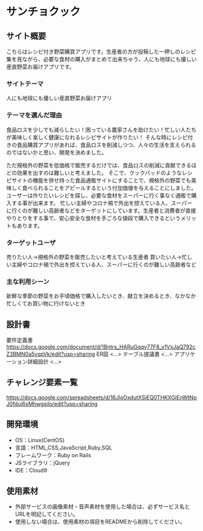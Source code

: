 # サンチョクック

## サイト概要
こちらはレシピ付き野菜購買アプリです。生産者の方が投稿した一押しのレシピ集を見ながら、必要な食材の購入がまとめて出来ちゃう、人にも地球にも優しい産直野菜お届けアプリです。

### サイトテーマ
人にも地球にも優しい産直野菜お届けアプリ

### テーマを選んだ理由
食品ロスを少しでも減らしたい！困っている農家さんを助けたい！忙しい人たちが美味しく楽しく健康になれるレシピサイトが作りたい！
そんな時にレシピ付きの食品購買アプリがあれば、食品ロスを削減しつつ、人々の生活を支えられるのではないかと思い、開発を決めました。

ただ規格外の野菜を低価格で販売するだけでは、食品ロスの削減に貢献できるほどの効果を出すのは難しいと考えました。
そこで、クックパッドのようなレシピサイトの機能を併せ持った食品通販サイトにすることで、規格外の野菜でも美味しく食べられることをアピールするという付加価値を与えることにしました。
ユーザーは作りたいレシピを探し、必要な食材をスーパーに行く事なく通販で購入する事が出来ます。
忙しい主婦やコロナ禍で外出を控えている人、スーパーに行くのが難しい高齢者などをターゲットにしています。生産者と消費者が直接やりとりをする事で、安心安全な食材を手ごろな値段で購入できるというメリットもあります。

### ターゲットユーザ
売りたい人→規格外の野菜を販売したいと考えている生産者
買いたい人→忙しい主婦やコロナ禍で外出を控えている人、スーパーに行くのが難しい高齢者など

### 主な利用シーン
新鮮な季節の野菜をお手頃価格で購入したいとき、献立を決めるとき、なかなか忙しくてお買い物に行けないとき

## 設計書
要件定義書
https://docs.google.com/document/d/1Bntrs_HARuGqqy77F8_y1VxJaQ792cZ3BMN0a5yspVk/edit?usp=sharing
ER図
<...>
テーブル提議書
<...>
アプリケーション詳細設計
<...>

## チャレンジ要素一覧
https://docs.google.com/spreadsheets/d/16JloOxdutXSiEQ0THKXGiEnWtNpJ0fdui6xMhwgsiIo/edit?usp=sharing

## 開発環境
- OS：Linux(CentOS)
- 言語：HTML,CSS,JavaScript,Ruby,SQL
- フレームワーク：Ruby on Rails
- JSライブラリ：jQuery
- IDE：Cloud9

## 使用素材
- 外部サービスの画像素材・音声素材を使用した場合は、必ずサービス名とURLを明記してください。
- 使用しない場合は、使用素材の項目をREADMEから削除してください。
